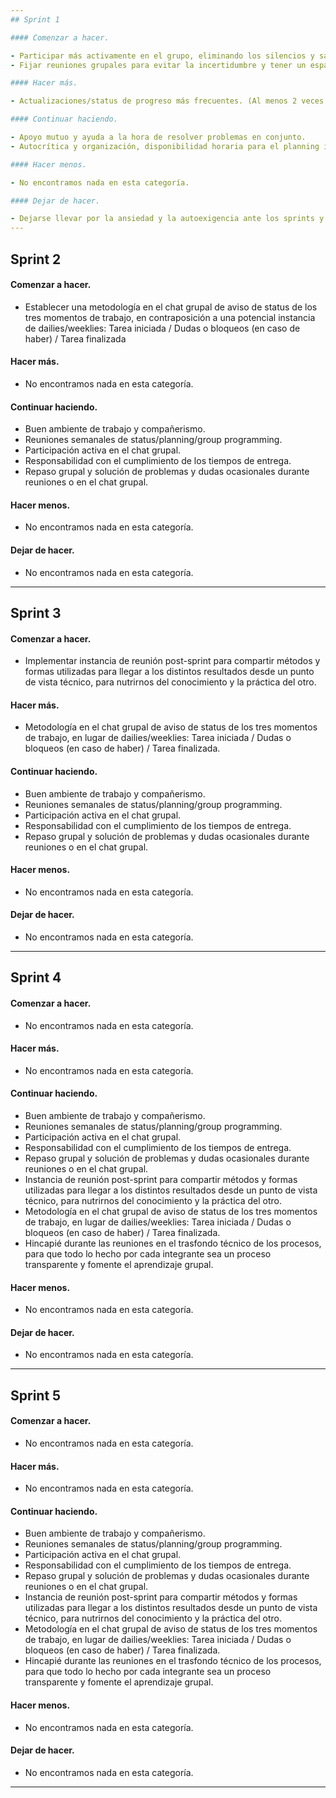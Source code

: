 ```yaml
---
## Sprint 1

#### Comenzar a hacer.

- Participar más activamente en el grupo, eliminando los silencios y salvando las dudas.
- Fijar reuniones grupales para evitar la incertidumbre y tener un espacio definido en que la mayoría esté disponible.

#### Hacer más.

- Actualizaciones/status de progreso más frecuentes. (Al menos 2 veces por semana).

#### Continuar haciendo.

- Apoyo mutuo y ayuda a la hora de resolver problemas en conjunto.
- Autocrítica y organización, disponibilidad horaria para el planning inicial.

#### Hacer menos.

- No encontramos nada en esta categoría.

#### Dejar de hacer.

- Dejarse llevar por la ansiedad y la autoexigencia ante los sprints y tareas asignadas.
---
```


## Sprint 2

#### Comenzar a hacer.

- Establecer una metodología en el chat grupal de aviso de status de los tres momentos de trabajo, en contraposición a una potencial instancia de dailies/weeklies: 
Tarea iniciada / Dudas o bloqueos (en caso de haber) / Tarea finalizada

#### Hacer más.

- No encontramos nada en esta categoría.

#### Continuar haciendo.

- Buen ambiente de trabajo y compañerismo.
- Reuniones semanales de status/planning/group programming.
- Participación activa en el chat grupal.
- Responsabilidad con el cumplimiento de los tiempos de entrega.
- Repaso grupal y solución de problemas y dudas ocasionales durante reuniones o en el chat grupal.

#### Hacer menos.

- No encontramos nada en esta categoría.

#### Dejar de hacer.

- No encontramos nada en esta categoría.
---

## Sprint 3

#### Comenzar a hacer.

- Implementar instancia de reunión post-sprint para compartir métodos y formas utilizadas para llegar a los distintos resultados desde un punto de vista técnico, para nutrirnos del conocimiento y la práctica del otro. 

#### Hacer más.

- Metodología en el chat grupal de aviso de status de los tres momentos de trabajo, en lugar de dailies/weeklies: Tarea iniciada / Dudas o bloqueos (en caso de haber) / Tarea finalizada.

#### Continuar haciendo.

- Buen ambiente de trabajo y compañerismo.
- Reuniones semanales de status/planning/group programming.
- Participación activa en el chat grupal.
- Responsabilidad con el cumplimiento de los tiempos de entrega.
- Repaso grupal y solución de problemas y dudas ocasionales durante reuniones o en el chat grupal.

#### Hacer menos.

- No encontramos nada en esta categoría.

#### Dejar de hacer.

- No encontramos nada en esta categoría.
---

## Sprint 4

#### Comenzar a hacer.

- No encontramos nada en esta categoría.

#### Hacer más.

- No encontramos nada en esta categoría.

#### Continuar haciendo.

- Buen ambiente de trabajo y compañerismo.
- Reuniones semanales de status/planning/group programming.
- Participación activa en el chat grupal.
- Responsabilidad con el cumplimiento de los tiempos de entrega.
- Repaso grupal y solución de problemas y dudas ocasionales durante reuniones o en el chat grupal.
- Instancia de reunión post-sprint para compartir métodos y formas utilizadas para llegar a los distintos resultados desde un punto de vista técnico, para nutrirnos del conocimiento y la práctica del otro. 
- Metodología en el chat grupal de aviso de status de los tres momentos de trabajo, en lugar de dailies/weeklies: Tarea iniciada / Dudas o bloqueos (en caso de haber) / Tarea finalizada.
- Hincapié durante las reuniones en el trasfondo técnico de los procesos, para que todo lo hecho por cada integrante sea un proceso transparente y fomente el aprendizaje grupal.

#### Hacer menos.

- No encontramos nada en esta categoría.

#### Dejar de hacer.

- No encontramos nada en esta categoría.
---

## Sprint 5

#### Comenzar a hacer.

- No encontramos nada en esta categoría.

#### Hacer más.

- No encontramos nada en esta categoría.

#### Continuar haciendo.

- Buen ambiente de trabajo y compañerismo.
- Reuniones semanales de status/planning/group programming.
- Participación activa en el chat grupal.
- Responsabilidad con el cumplimiento de los tiempos de entrega.
- Repaso grupal y solución de problemas y dudas ocasionales durante reuniones o en el chat grupal.
- Instancia de reunión post-sprint para compartir métodos y formas utilizadas para llegar a los distintos resultados desde un punto de vista técnico, para nutrirnos del conocimiento y la práctica del otro. 
- Metodología en el chat grupal de aviso de status de los tres momentos de trabajo, en lugar de dailies/weeklies: Tarea iniciada / Dudas o bloqueos (en caso de haber) / Tarea finalizada.
- Hincapié durante las reuniones en el trasfondo técnico de los procesos, para que todo lo hecho por cada integrante sea un proceso transparente y fomente el aprendizaje grupal.

#### Hacer menos.

- No encontramos nada en esta categoría.

#### Dejar de hacer.

- No encontramos nada en esta categoría.
---
